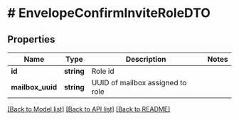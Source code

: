 # # EnvelopeConfirmInviteRoleDTO

## Properties

Name | Type | Description | Notes
------------ | ------------- | ------------- | -------------
**id** | **string** | Role id |
**mailbox_uuid** | **string** | UUID of mailbox assigned to role |

[[Back to Model list]](../../README.md#models) [[Back to API list]](../../README.md#endpoints) [[Back to README]](../../README.md)
